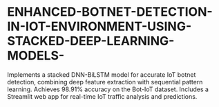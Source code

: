 # ENHANCED-BOTNET-DETECTION-IN-IOT-ENVIRONMENT-USING-STACKED-DEEP-LEARNING-MODELS-
Implements a stacked DNN-BiLSTM model for accurate IoT botnet detection, combining deep feature extraction with sequential pattern learning. Achieves 98.91% accuracy on the Bot-IoT dataset. Includes a Streamlit web app for real-time IoT traffic analysis and predictions.
